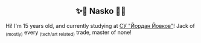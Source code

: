## <center>✨🌌 Nasko 🌌✨</center>
Hi! I'm 15 years old, and currently studying at [СУ "Йордан Йовков"](https://10sou.sliven.net/)!
Jack of <sub>(mostly)</sub> every <sub>(tech/art related)</sub> trade, master of none!
